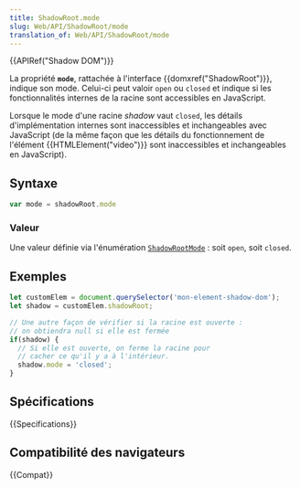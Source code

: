 ```yaml
---
title: ShadowRoot.mode
slug: Web/API/ShadowRoot/mode
translation_of: Web/API/ShadowRoot/mode
---
```


{{APIRef("Shadow DOM")}}

La propriété **`mode`**, rattachée à l'interface {{domxref("ShadowRoot")}}, indique son mode. Celui-ci peut valoir `open` ou `closed` et indique si les fonctionnalités internes de la racine sont accessibles en JavaScript.

Lorsque le mode d'une racine _shadow_ vaut `closed`, les détails d'implémentation internes sont inaccessibles et inchangeables avec JavaScript (de la même façon que les détails du fonctionnement de l'élément {{HTMLElement("video")}} sont inaccessibles et inchangeables en JavaScript).

## Syntaxe

```js
var mode = shadowRoot.mode
```

### Valeur

Une valeur définie via l'énumération [`ShadowRootMode`](https://dom.spec.whatwg.org/#enumdef-shadowrootmode) : soit `open`, soit `closed`.

## Exemples

```js
let customElem = document.querySelector('mon-element-shadow-dom');
let shadow = customElem.shadowRoot;

// Une autre façon de vérifier si la racine est ouverte :
// on obtiendra null si elle est fermée
if(shadow) {
  // Si elle est ouverte, on ferme la racine pour
  // cacher ce qu'il y a à l'intérieur.
  shadow.mode = 'closed';
}
```

## Spécifications

{{Specifications}}

## Compatibilité des navigateurs

{{Compat}}
